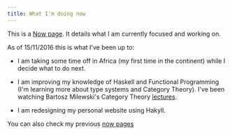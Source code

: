 ```yaml
---
title: What I'm doing now
---
```


<div id="main-content">

This is a [Now page](http://nownownow.com/about). It details what I am
currently focused and working on.

As of 15/11/2016 this is what I've been up to:

* I am taking some time off in Africa (my first time in the continent) while I decide what to do next.

* I am improving my knowledge of Haskell and Functional Programming (I'm learning more about type systems and Category Theory). I've been
watching Bartosz Milewski's Category Theory [lectures](https://www.youtube.com/watch?list=PLbgaMIhjbmEnaH_LTkxLI7FMa2HsnawM_&v=I8LbkfSSR58).

* I am redesigning my personal website using Hakyll.


You can also check my previous [now pages](./old-now.html)

</div>
